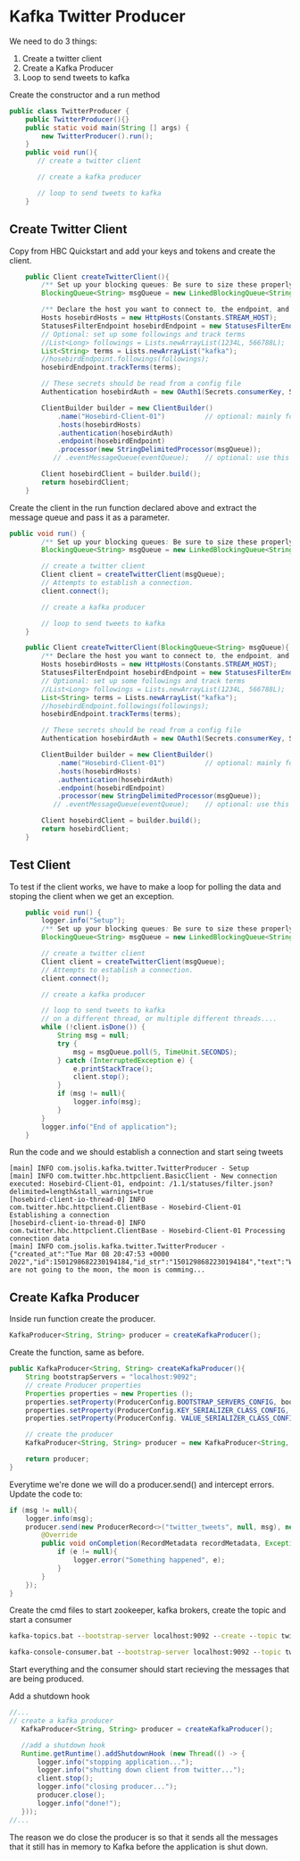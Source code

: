 # Kafka Twitter Producer

We need to do 3 things:
1. Create a twitter client
2. Create a Kafka Producer
3. Loop to send tweets to kafka

Create the constructor and a run method
```java 
public class TwitterProducer {
    public TwitterProducer(){}
    public static void main(String [] args) {
        new TwitterProducer().run();
    }
    public void run(){
       // create a twitter client

       // create a kafka producer

       // loop to send tweets to kafka
    }
```
## Create Twitter Client

Copy from HBC Quickstart and add your keys and tokens and create the client. 
```java
    public Client createTwitterClient(){
        /** Set up your blocking queues: Be sure to size these properly based on expected TPS of your stream */
        BlockingQueue<String> msgQueue = new LinkedBlockingQueue<String>(100000);

        /** Declare the host you want to connect to, the endpoint, and authentication (basic auth or oauth) */
        Hosts hosebirdHosts = new HttpHosts(Constants.STREAM_HOST);
        StatusesFilterEndpoint hosebirdEndpoint = new StatusesFilterEndpoint();
        // Optional: set up some followings and track terms
        //List<Long> followings = Lists.newArrayList(1234L, 566788L);
        List<String> terms = Lists.newArrayList("kafka");
        //hosebirdEndpoint.followings(followings);
        hosebirdEndpoint.trackTerms(terms);

        // These secrets should be read from a config file
        Authentication hosebirdAuth = new OAuth1(Secrets.consumerKey, Secrets.consumerSecret, Secrets.token, Secrets.secret);

        ClientBuilder builder = new ClientBuilder()
            .name("Hosebird-Client-01")          // optional: mainly for the logs
            .hosts(hosebirdHosts)
            .authentication(hosebirdAuth)
            .endpoint(hosebirdEndpoint)
            .processor(new StringDelimitedProcessor(msgQueue));
           // .eventMessageQueue(eventQueue);    // optional: use this if you want to process client events

        Client hosebirdClient = builder.build();
        return hosebirdClient;
    }
```

Create the client in the run function declared above and extract the message queue and pass it as a parameter.
```java
public void run() {
        /** Set up your blocking queues: Be sure to size these properly based on expected TPS of your stream */
        BlockingQueue<String> msgQueue = new LinkedBlockingQueue<String>(1000);

        // create a twitter client
        Client client = createTwitterClient(msgQueue);
        // Attempts to establish a connection.
        client.connect();

        // create a kafka producer

        // loop to send tweets to kafka
    }

    public Client createTwitterClient(BlockingQueue<String> msgQueue){
        /** Declare the host you want to connect to, the endpoint, and authentication (basic auth or oauth) */
        Hosts hosebirdHosts = new HttpHosts(Constants.STREAM_HOST);
        StatusesFilterEndpoint hosebirdEndpoint = new StatusesFilterEndpoint();
        // Optional: set up some followings and track terms
        //List<Long> followings = Lists.newArrayList(1234L, 566788L);
        List<String> terms = Lists.newArrayList("kafka");
        //hosebirdEndpoint.followings(followings);
        hosebirdEndpoint.trackTerms(terms);

        // These secrets should be read from a config file
        Authentication hosebirdAuth = new OAuth1(Secrets.consumerKey, Secrets.consumerSecret, Secrets.token, Secrets.secret);

        ClientBuilder builder = new ClientBuilder()
            .name("Hosebird-Client-01")          // optional: mainly for the logs
            .hosts(hosebirdHosts)
            .authentication(hosebirdAuth)
            .endpoint(hosebirdEndpoint)
            .processor(new StringDelimitedProcessor(msgQueue));
           // .eventMessageQueue(eventQueue);    // optional: use this if you want to process client events

        Client hosebirdClient = builder.build();
        return hosebirdClient;
    }
```
## Test Client
To test if the client works, we have to make a loop for polling the data and stoping the client when we get an exception.
```java
    public void run() {
        logger.info("Setup");
        /** Set up your blocking queues: Be sure to size these properly based on expected TPS of your stream */
        BlockingQueue<String> msgQueue = new LinkedBlockingQueue<String>(1000);

        // create a twitter client
        Client client = createTwitterClient(msgQueue);
        // Attempts to establish a connection.
        client.connect();

        // create a kafka producer

        // loop to send tweets to kafka
        // on a different thread, or multiple different threads....
        while (!client.isDone()) {
            String msg = null;
            try {
                msg = msgQueue.poll(5, TimeUnit.SECONDS);
            } catch (InterruptedException e) {
                e.printStackTrace();
                client.stop();
            }
            if (msg != null){
                logger.info(msg);
            }
        }
        logger.info("End of application");
    }
```

Run the code and we should establish a connection and start seing tweets
```
[main] INFO com.jsolis.kafka.twitter.TwitterProducer - Setup
[main] INFO com.twitter.hbc.httpclient.BasicClient - New connection executed: Hosebird-Client-01, endpoint: /1.1/statuses/filter.json?delimited=length&stall_warnings=true
[hosebird-client-io-thread-0] INFO com.twitter.hbc.httpclient.ClientBase - Hosebird-Client-01 Establishing a connection
[hosebird-client-io-thread-0] INFO com.twitter.hbc.httpclient.ClientBase - Hosebird-Client-01 Processing connection data
[main] INFO com.jsolis.kafka.twitter.TwitterProducer - {"created_at":"Tue Mar 08 20:47:53 +0000 2022","id":1501298682230194184,"id_str":"1501298682230194184","text":"We are not going to the moon, the moon is comming...
```

## Create Kafka Producer

Inside run function create the producer.
```java
KafkaProducer<String, String> producer = createKafkaProducer();
```

Create the function, same as before.
```java
public KafkaProducer<String, String> createKafkaProducer(){
    String bootstrapServers = "localhost:9092";
    // create Producer properties
    Properties properties = new Properties ();
    properties.setProperty(ProducerConfig.BOOTSTRAP_SERVERS_CONFIG, bootstrapServers);
    properties.setProperty(ProducerConfig.KEY_SERIALIZER_CLASS_CONFIG, StringSerializer.class.getName ());
    properties.setProperty(ProducerConfig. VALUE_SERIALIZER_CLASS_CONFIG, StringSerializer.class.getName ());

    // create the producer
    KafkaProducer<String, String> producer = new KafkaProducer<String, String>(properties);

    return producer;
}
```

Everytime we're done we will do a producer.send() and intercept errors. Update the code to:

```java
if (msg != null){
    logger.info(msg);
    producer.send(new ProducerRecord<>("twitter_tweets", null, msg), new Callback() {
        @Override
        public void onCompletion(RecordMetadata recordMetadata, Exception e) {
            if (e != null){
                logger.error("Something happened", e);
            }
        }
    });
}
```

Create the cmd files to start zookeeper, kafka brokers, create the topic and start a consumer

```cmd
kafka-topics.bat --bootstrap-server localhost:9092 --create --topic twitter tweets --partitions 6 --replication-factor 1
```
```cmd 
kafka-console-consumer.bat --bootstrap-server localhost:9092 --topic twitter_tweets
```
 Start everything and the consumer should start recieving the messages that are being produced. 

 Add a shutdown hook
 ```java
 //...
// create a kafka producer
    KafkaProducer<String, String> producer = createKafkaProducer();

    //add a shutdown hook
    Runtime.getRuntime().addShutdownHook (new Thread(() -> {
        logger.info("stopping application...");
        logger.info("shutting down client from twitter...");
        client.stop();
        logger.info("closing producer...");
        producer.close();
        logger.info("done!");
    }));
//...
 ```
The reason we do close the producer is so that it sends all the messages that it still has in memory to Kafka before the application is shut down.